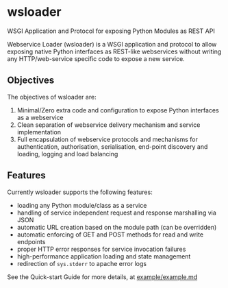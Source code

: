 wsloader
========

WSGI Application and Protocol for exposing Python Modules as REST API

Webservice Loader (wsloader) is a WSGI application and protocol
to allow exposing native Python interfaces as REST-like webservices
without writing any HTTP/web-service specific code to expose a new
service.

Objectives
----------

The objectives of wsloader are:

   1. Minimal/Zero extra code and configuration to expose Python
   interfaces as a webservice
   2. Clean separation of webservice delivery mechanism and service
   implementation
   3. Full encapsulation of webservice protocols and mechanisms for
   authentication, authorisation, serialisation, end-point discovery
   and loading, logging and load balancing 

Features
--------

Currently wsloader supports the following features:

   * loading any Python module/class as a service
   * handling of service independent request and response marshalling via JSON
   * automatic URL creation based on the module path (can be overridden)
   * automatic enforcing of GET and POST methods for read and write endpoints
   * proper HTTP error responses for service invocation failures
   * high-performance application loading and state management
   * redirection of `sys.stderr` to apache error logs 

See the Quick-start Guide for more details, at [example/example.md](example/example.md)
